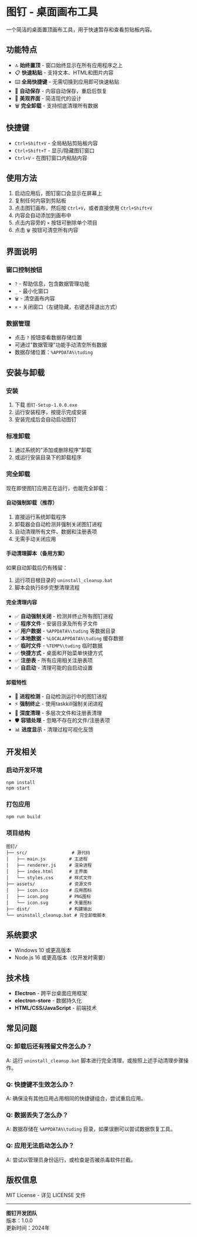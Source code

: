 # 图钉 - 桌面画布工具

一个简洁的桌面置顶画布工具，用于快速暂存和查看剪贴板内容。

## 功能特点

- 🔝 **始终置顶** - 窗口始终显示在所有应用程序之上
- 📋 **快速粘贴** - 支持文本、HTML和图片内容
- ⌨️ **全局快捷键** - 无需切换到应用即可快速粘贴
- 💾 **自动保存** - 内容自动保存，重启后恢复
- 🎨 **美观界面** - 简洁现代的设计
- 🗑️ **完全卸载** - 支持彻底清理所有数据

## 快捷键

- `Ctrl+Shift+V` - 全局粘贴剪贴板内容
- `Ctrl+Shift+T` - 显示/隐藏图钉窗口
- `Ctrl+V` - 在图钉窗口内粘贴内容

## 使用方法

1. 启动应用后，图钉窗口会显示在屏幕上
2. 复制任何内容到剪贴板
3. 点击图钉画布，然后按 `Ctrl+V`，或者直接使用 `Ctrl+Shift+V`
4. 内容会自动添加到画布中
5. 点击内容旁的 `×` 按钮可删除单个项目
6. 点击 `🗑️` 按钮可清空所有内容

## 界面说明

### 窗口控制按钮
- `?` - 帮助信息，包含数据管理功能
- `_` - 最小化窗口
- `🗑️` - 清空画布内容
- `×` - 关闭窗口（左键隐藏，右键选择退出方式）

### 数据管理
- 点击 `?` 按钮查看数据存储位置
- 可通过"数据管理"功能手动清空所有数据
- 数据存储位置：`%APPDATA%\tuding`

## 安装与卸载

### 安装
1. 下载 `图钉-Setup-1.0.0.exe`
2. 运行安装程序，按提示完成安装
3. 安装完成后会自动启动图钉

### 标准卸载
1. 通过系统的"添加或删除程序"卸载
2. 或运行安装目录下的卸载程序

### 完全卸载
现在即使图钉应用正在运行，也能完全卸载：

#### **自动强制卸载**（推荐）
1. 直接运行系统卸载程序
2. 卸载器会自动检测并强制关闭图钉进程
3. 自动清理所有文件、数据和注册表项
4. 无需手动关闭应用

#### **手动清理脚本**（备用方案）
如果自动卸载后仍有残留：
1. 运行项目根目录的 `uninstall_cleanup.bat`
2. 脚本会执行8步完整清理流程

#### **完全清理内容**
- ✅ **自动强制关闭** - 检测并终止所有图钉进程
- ✅ **程序文件** - 安装目录及所有子文件
- ✅ **用户数据** - `%APPDATA%\tuding` 等数据目录
- ✅ **本地数据** - `%LOCALAPPDATA%\tuding` 缓存数据
- ✅ **临时文件** - `%TEMP%\tuding` 临时数据
- ✅ **快捷方式** - 桌面和开始菜单快捷方式
- ✅ **注册表** - 所有应用相关注册表项
- ✅ **自启动** - 清理可能的自启动设置

#### **卸载特性**
- 🔄 **进程检测** - 自动检测运行中的图钉进程
- ⚡ **强制终止** - 使用taskkill强制关闭进程
- 🧹 **深度清理** - 多层次文件和注册表清理
- 🛡️ **容错处理** - 忽略不存在的文件/注册表项
- 📊 **进度显示** - 清理过程可视化反馈

## 开发相关

### 启动开发环境
```bash
npm install
npm start
```

### 打包应用
```bash
npm run build
```

### 项目结构
```
图钉/
├── src/                 # 源代码
│   ├── main.js         # 主进程
│   ├── renderer.js     # 渲染进程
│   ├── index.html      # 主界面
│   └── styles.css      # 样式文件
├── assets/             # 资源文件
│   ├── icon.ico        # 应用图标
│   ├── icon.png        # PNG图标
│   └── icon.svg        # 矢量图标
├── dist/               # 构建输出
└── uninstall_cleanup.bat # 完全卸载脚本
```

## 系统要求

- Windows 10 或更高版本
- Node.js 16 或更高版本（仅开发时需要）

## 技术栈

- **Electron** - 跨平台桌面应用框架
- **electron-store** - 数据持久化
- **HTML/CSS/JavaScript** - 前端技术

## 常见问题

### Q: 卸载后还有残留文件怎么办？
A: 运行 `uninstall_cleanup.bat` 脚本进行完全清理，或按照上述手动清理步骤操作。

### Q: 快捷键不生效怎么办？
A: 确保没有其他应用占用相同的快捷键组合，尝试重启应用。

### Q: 数据丢失了怎么办？
A: 数据存储在 `%APPDATA%\tuding` 目录，如果误删可以尝试数据恢复工具。

### Q: 应用无法启动怎么办？
A: 尝试以管理员身份运行，或检查是否被杀毒软件拦截。

## 版权信息

MIT License - 详见 LICENSE 文件

---

**图钉开发团队**  
版本：1.0.0  
更新时间：2024年